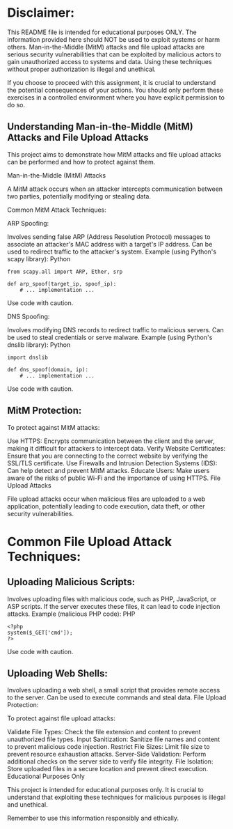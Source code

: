 # Disclaimer:

This README file is intended for educational purposes ONLY. The information provided here should NOT be used to exploit systems or harm others. Man-in-the-Middle (MitM) attacks and file upload attacks are serious security vulnerabilities that can be exploited by malicious actors to gain unauthorized access to systems and data. Using these techniques without proper authorization is illegal and unethical.

If you choose to proceed with this assignment, it is crucial to understand the potential consequences of your actions. You should only perform these exercises in a controlled environment where you have explicit permission to do so.

## Understanding Man-in-the-Middle (MitM) Attacks and File Upload Attacks

This project aims to demonstrate how MitM attacks and file upload attacks can be performed and how to protect against them.

Man-in-the-Middle (MitM) Attacks

A MitM attack occurs when an attacker intercepts communication between two parties, potentially modifying or stealing data.

Common MitM Attack Techniques:

ARP Spoofing:

Involves sending false ARP (Address Resolution Protocol) messages to associate an attacker's MAC address with a target's IP address.
Can be used to redirect traffic to the attacker's system.
Example (using Python's scapy library):
Python
```
from scapy.all import ARP, Ether, srp

def arp_spoof(target_ip, spoof_ip):
    # ... implementation ...
```
Use code with caution.

DNS Spoofing:

Involves modifying DNS records to redirect traffic to malicious servers.
Can be used to steal credentials or serve malware.
Example (using Python's dnslib library):
Python
```
import dnslib

def dns_spoof(domain, ip):
    # ... implementation ...
```
Use code with caution.

## MitM Protection:

To protect against MitM attacks:

Use HTTPS: Encrypts communication between the client and the server, making it difficult for attackers to intercept data.
Verify Website Certificates: Ensure that you are connecting to the correct website by verifying the SSL/TLS certificate.
Use Firewalls and Intrusion Detection Systems (IDS): Can help detect and prevent MitM attacks.
Educate Users: Make users aware of the risks of public Wi-Fi and the importance of using HTTPS.
File Upload Attacks

File upload attacks occur when malicious files are uploaded to a web application, potentially leading to code execution, data theft, or other security vulnerabilities.

# Common File Upload Attack Techniques:

## Uploading Malicious Scripts:

Involves uploading files with malicious code, such as PHP, JavaScript, or ASP scripts.
If the server executes these files, it can lead to code injection attacks.
Example (malicious PHP code):
PHP
```
<?php
system($_GET['cmd']);
?>
```
Use code with caution.

## Uploading Web Shells:

Involves uploading a web shell, a small script that provides remote access to the server.
Can be used to execute commands and steal data.
File Upload Protection:

To protect against file upload attacks:

Validate File Types: Check the file extension and content to prevent unauthorized file types.
Input Sanitization: Sanitize file names and content to prevent malicious code injection.
Restrict File Sizes: Limit file size to prevent resource exhaustion attacks.
Server-Side Validation: Perform additional checks on the server side to verify file integrity.
File Isolation: Store uploaded files in a secure location and prevent direct execution.
Educational Purposes Only

This project is intended for educational purposes only. It is crucial to understand that exploiting these techniques for malicious purposes is illegal and unethical.

Remember to use this information responsibly and ethically.
